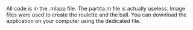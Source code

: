 All code is in the .mlapp file. The partita.m file is actually useless. Image files were used to create the roulette and the ball. You can download the application on your computer using the dedicated file. 
